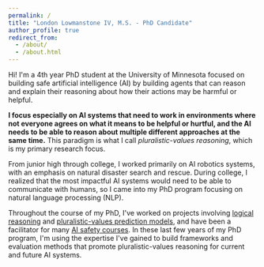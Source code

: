 ```yaml
---
permalink: /
title: "London Lowmanstone IV, M.S. - PhD Candidate"
author_profile: true
redirect_from: 
  - /about/
  - /about.html
---
```


Hi! I'm a 4th year PhD student at the University of Minnesota focused on building safe artificial intelligence (AI) by building agents that can reason and explain their reasoning about how their actions may be harmful or helpful.

**I focus especially on AI systems that need to work in environments where not everyone agrees on what it means to be helpful or hurtful, and the AI needs to be able to reason about multiple different approaches at the same time.** This paradigm is what I call *pluralistic-values reasoning*, which is my primary research focus.

From junior high through college, I worked primarily on AI robotics systems, with an emphasis on natural disaster search and rescue. During college, I realized that the most impactful AI systems would need to be able to communicate with humans, so I came into my PhD program focusing on natural language processing (NLP).

Throughout the course of my PhD, I've worked on projects involving [logical reasoning](https://drive.google.com/file/d/1sw1t-m6zmm3rqeTsPtN7rvimkfHcK2bl/view?usp=sharing) and [pluralistic-values prediction models](https://arxiv.org/abs/2305.15070), and have been a facilitator for many [AI safety courses](./teaching). In these last few years of my PhD program, I'm using the expertise I've gained to build frameworks and evaluation methods that promote pluralistic-values reasoning for current and future AI systems.